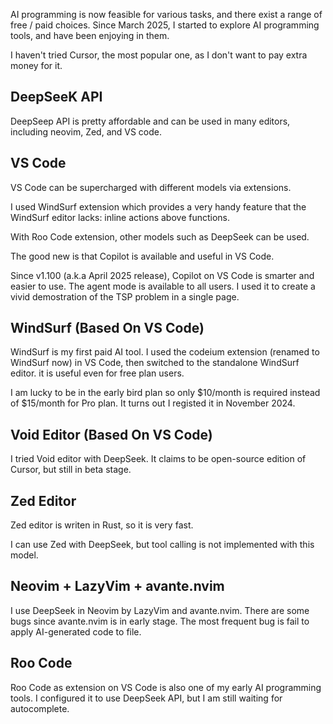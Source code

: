 AI programming is now feasible for various tasks, and there exist a range of free / paid choices. Since March 2025, I started to explore AI programming tools, and have been enjoying
in them.


I haven't tried Cursor, the most popular one, as I don't want to pay extra money for it.


DeepSeeK API
---
DeepSeep API is pretty affordable and can be used in many editors, including neovim, Zed, and VS code.


VS Code
---
VS Code can be supercharged with different models via extensions.

I used WindSurf extension which provides a very handy feature that the WindSurf editor lacks: inline actions above functions.

With Roo Code extension, other models such as DeepSeek can be used.

The good new is that Copilot is available and useful in VS Code.

Since v1.100 (a.k.a April 2025 release), Copilot on VS Code is smarter and
easier to use. The agent mode is available to all users. I used it to create a
vivid demostration of the TSP problem in a single page.


WindSurf (Based On VS Code)
---
WindSurf is my first paid AI tool. I used the codeium extension (renamed to WindSurf now) in VS Code, then switched to the standalone WindSurf editor. it is useful even for free plan users.

I am lucky to be in the early bird plan so only $10/month is required instead of $15/month for Pro plan. It turns out I registed it in November 2024.


Void Editor (Based On VS Code)
---
I tried Void editor with DeepSeek. It claims to be open-source edition of Cursor, but still in beta stage.


Zed Editor
---
Zed editor is writen in Rust, so it is very fast.

I can use Zed with DeepSeek, but tool calling is not implemented with this model.


Neovim + LazyVim + avante.nvim
---
I use DeepSeek in Neovim by LazyVim and avante.nvim. There are some bugs since avante.nvim is in early stage. The most frequent bug is fail to apply AI-generated code to file.


Roo Code
---
Roo Code as extension on VS Code is also one of my early AI programming tools.
I configured it to use DeepSeek API, but I am still waiting for autocomplete.